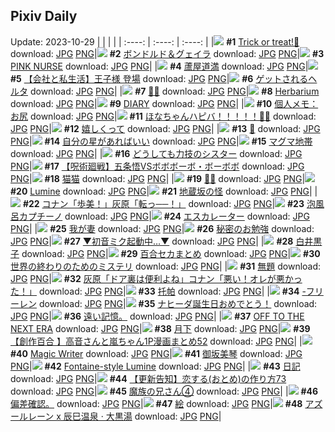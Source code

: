 ## Pixiv Daily
Update: 2023-10-29
|      |      |      |
| :----: | :----: | :----: |
|![](https://pixiv.microyu.workers.dev/c/240x480/img-master/img/2023/10/27/00/23/42/112875416_p0_master1200.jpg) **#1** [Trick or treat!🖤](https://www.pixiv.net/artworks/112875416) download: [JPG](https://pixiv.microyu.workers.dev/img-original/img/2023/10/27/00/23/42/112875416_p0.jpg) [PNG](https://pixiv.microyu.workers.dev/img-original/img/2023/10/27/00/23/42/112875416_p0.png)|![](https://pixiv.microyu.workers.dev/c/240x480/img-master/img/2023/10/27/00/00/28/112874496_p0_master1200.jpg) **#2** [ボンドルド＆グェイラ](https://www.pixiv.net/artworks/112874496) download: [JPG](https://pixiv.microyu.workers.dev/img-original/img/2023/10/27/00/00/28/112874496_p0.jpg) [PNG](https://pixiv.microyu.workers.dev/img-original/img/2023/10/27/00/00/28/112874496_p0.png)|![](https://pixiv.microyu.workers.dev/c/240x480/img-master/img/2023/10/28/02/49/40/112904280_p0_master1200.jpg) **#3** [PINK NURSE](https://www.pixiv.net/artworks/112904280) download: [JPG](https://pixiv.microyu.workers.dev/img-original/img/2023/10/28/02/49/40/112904280_p0.jpg) [PNG](https://pixiv.microyu.workers.dev/img-original/img/2023/10/28/02/49/40/112904280_p0.png)|
|![](https://pixiv.microyu.workers.dev/c/240x480/img-master/img/2023/10/28/00/00/21/112900342_p0_master1200.jpg) **#4** [蘆屋道満](https://www.pixiv.net/artworks/112900342) download: [JPG](https://pixiv.microyu.workers.dev/img-original/img/2023/10/28/00/00/21/112900342_p0.jpg) [PNG](https://pixiv.microyu.workers.dev/img-original/img/2023/10/28/00/00/21/112900342_p0.png)|![](https://pixiv.microyu.workers.dev/c/240x480/img-master/img/2023/10/27/12/15/01/112884622_p0_master1200.jpg) **#5** [【会社と私生活】王子様 登場](https://www.pixiv.net/artworks/112884622) download: [JPG](https://pixiv.microyu.workers.dev/img-original/img/2023/10/27/12/15/01/112884622_p0.jpg) [PNG](https://pixiv.microyu.workers.dev/img-original/img/2023/10/27/12/15/01/112884622_p0.png)|![](https://pixiv.microyu.workers.dev/c/240x480/img-master/img/2023/10/27/00/37/10/112875825_p0_master1200.jpg) **#6** [ゲットされるヘルタ](https://www.pixiv.net/artworks/112875825) download: [JPG](https://pixiv.microyu.workers.dev/img-original/img/2023/10/27/00/37/10/112875825_p0.jpg) [PNG](https://pixiv.microyu.workers.dev/img-original/img/2023/10/27/00/37/10/112875825_p0.png)|
|![](https://pixiv.microyu.workers.dev/c/240x480/img-master/img/2023/10/27/20/31/29/112893879_p0_master1200.jpg) **#7** [🐺💜](https://www.pixiv.net/artworks/112893879) download: [JPG](https://pixiv.microyu.workers.dev/img-original/img/2023/10/27/20/31/29/112893879_p0.jpg) [PNG](https://pixiv.microyu.workers.dev/img-original/img/2023/10/27/20/31/29/112893879_p0.png)|![](https://pixiv.microyu.workers.dev/c/240x480/img-master/img/2023/10/28/00/00/36/112900405_p0_master1200.jpg) **#8** [Herbarium](https://www.pixiv.net/artworks/112900405) download: [JPG](https://pixiv.microyu.workers.dev/img-original/img/2023/10/28/00/00/36/112900405_p0.jpg) [PNG](https://pixiv.microyu.workers.dev/img-original/img/2023/10/28/00/00/36/112900405_p0.png)|![](https://pixiv.microyu.workers.dev/c/240x480/img-master/img/2023/10/27/19/40/26/112892514_p0_master1200.jpg) **#9** [DIARY](https://www.pixiv.net/artworks/112892514) download: [JPG](https://pixiv.microyu.workers.dev/img-original/img/2023/10/27/19/40/26/112892514_p0.jpg) [PNG](https://pixiv.microyu.workers.dev/img-original/img/2023/10/27/19/40/26/112892514_p0.png)|
|![](https://pixiv.microyu.workers.dev/c/240x480/img-master/img/2023/10/28/07/00/03/112907120_p0_master1200.jpg) **#10** [個人メモ：お尻](https://www.pixiv.net/artworks/112907120) download: [JPG](https://pixiv.microyu.workers.dev/img-original/img/2023/10/28/07/00/03/112907120_p0.jpg) [PNG](https://pixiv.microyu.workers.dev/img-original/img/2023/10/28/07/00/03/112907120_p0.png)|![](https://pixiv.microyu.workers.dev/c/240x480/img-master/img/2023/10/27/03/04/41/112878445_p0_master1200.jpg) **#11** [ほなちゃんハピバ！！！！！🎂🎉](https://www.pixiv.net/artworks/112878445) download: [JPG](https://pixiv.microyu.workers.dev/img-original/img/2023/10/27/03/04/41/112878445_p0.jpg) [PNG](https://pixiv.microyu.workers.dev/img-original/img/2023/10/27/03/04/41/112878445_p0.png)|![](https://pixiv.microyu.workers.dev/c/240x480/img-master/img/2023/10/28/21/05/45/112923633_p0_master1200.jpg) **#12** [嬉しくって](https://www.pixiv.net/artworks/112923633) download: [JPG](https://pixiv.microyu.workers.dev/img-original/img/2023/10/28/21/05/45/112923633_p0.jpg) [PNG](https://pixiv.microyu.workers.dev/img-original/img/2023/10/28/21/05/45/112923633_p0.png)|
|![](https://pixiv.microyu.workers.dev/c/240x480/img-master/img/2023/10/27/00/00/07/112874382_p0_master1200.jpg) **#13** [🎃](https://www.pixiv.net/artworks/112874382) download: [JPG](https://pixiv.microyu.workers.dev/img-original/img/2023/10/27/00/00/07/112874382_p0.jpg) [PNG](https://pixiv.microyu.workers.dev/img-original/img/2023/10/27/00/00/07/112874382_p0.png)|![](https://pixiv.microyu.workers.dev/c/240x480/img-master/img/2023/10/28/07/30/01/112907497_p0_master1200.jpg) **#14** [自分の星があればいい](https://www.pixiv.net/artworks/112907497) download: [JPG](https://pixiv.microyu.workers.dev/img-original/img/2023/10/28/07/30/01/112907497_p0.jpg) [PNG](https://pixiv.microyu.workers.dev/img-original/img/2023/10/28/07/30/01/112907497_p0.png)|![](https://pixiv.microyu.workers.dev/c/240x480/img-master/img/2023/10/27/20/34/27/112893955_p0_master1200.jpg) **#15** [マグマ地帯](https://www.pixiv.net/artworks/112893955) download: [JPG](https://pixiv.microyu.workers.dev/img-original/img/2023/10/27/20/34/27/112893955_p0.jpg) [PNG](https://pixiv.microyu.workers.dev/img-original/img/2023/10/27/20/34/27/112893955_p0.png)|
|![](https://pixiv.microyu.workers.dev/c/240x480/img-master/img/2023/10/28/18/05/17/112918689_p0_master1200.jpg) **#16** [どうしても力技のシスター](https://www.pixiv.net/artworks/112918689) download: [JPG](https://pixiv.microyu.workers.dev/img-original/img/2023/10/28/18/05/17/112918689_p0.jpg) [PNG](https://pixiv.microyu.workers.dev/img-original/img/2023/10/28/18/05/17/112918689_p0.png)|![](https://pixiv.microyu.workers.dev/c/240x480/img-master/img/2023/10/28/11/00/06/112910573_p0_master1200.jpg) **#17** [【呪術廻戦】五条悟VSボボボーボ・ボーボボ](https://www.pixiv.net/artworks/112910573) download: [JPG](https://pixiv.microyu.workers.dev/img-original/img/2023/10/28/11/00/06/112910573_p0.jpg) [PNG](https://pixiv.microyu.workers.dev/img-original/img/2023/10/28/11/00/06/112910573_p0.png)|![](https://pixiv.microyu.workers.dev/c/240x480/img-master/img/2023/10/27/00/00/25/112874481_p0_master1200.jpg) **#18** [猫猫](https://www.pixiv.net/artworks/112874481) download: [JPG](https://pixiv.microyu.workers.dev/img-original/img/2023/10/27/00/00/25/112874481_p0.jpg) [PNG](https://pixiv.microyu.workers.dev/img-original/img/2023/10/27/00/00/25/112874481_p0.png)|
|![](https://pixiv.microyu.workers.dev/c/240x480/img-master/img/2023/10/28/00/00/15/112900318_p0_master1200.jpg) **#19** [💛🤎](https://www.pixiv.net/artworks/112900318) download: [JPG](https://pixiv.microyu.workers.dev/img-original/img/2023/10/28/00/00/15/112900318_p0.jpg) [PNG](https://pixiv.microyu.workers.dev/img-original/img/2023/10/28/00/00/15/112900318_p0.png)|![](https://pixiv.microyu.workers.dev/c/240x480/img-master/img/2023/10/27/10/20/29/112883084_p0_master1200.jpg) **#20** [Lumine](https://www.pixiv.net/artworks/112883084) download: [JPG](https://pixiv.microyu.workers.dev/img-original/img/2023/10/27/10/20/29/112883084_p0.jpg) [PNG](https://pixiv.microyu.workers.dev/img-original/img/2023/10/27/10/20/29/112883084_p0.png)|![](https://pixiv.microyu.workers.dev/c/240x480/img-master/img/2023/10/27/07/10/13/112880913_p0_master1200.jpg) **#21** [地蔵坂の怪](https://www.pixiv.net/artworks/112880913) download: [JPG](https://pixiv.microyu.workers.dev/img-original/img/2023/10/27/07/10/13/112880913_p0.jpg) [PNG](https://pixiv.microyu.workers.dev/img-original/img/2023/10/27/07/10/13/112880913_p0.png)|
|![](https://pixiv.microyu.workers.dev/c/240x480/img-master/img/2023/10/27/12/56/31/112885189_p0_master1200.jpg) **#22** [コナン「歩美！」灰原「転っ──！」](https://www.pixiv.net/artworks/112885189) download: [JPG](https://pixiv.microyu.workers.dev/img-original/img/2023/10/27/12/56/31/112885189_p0.jpg) [PNG](https://pixiv.microyu.workers.dev/img-original/img/2023/10/27/12/56/31/112885189_p0.png)|![](https://pixiv.microyu.workers.dev/c/240x480/img-master/img/2023/10/28/20/30/00/112922446_p0_master1200.jpg) **#23** [泡風呂カプチーノ](https://www.pixiv.net/artworks/112922446) download: [JPG](https://pixiv.microyu.workers.dev/img-original/img/2023/10/28/20/30/00/112922446_p0.jpg) [PNG](https://pixiv.microyu.workers.dev/img-original/img/2023/10/28/20/30/00/112922446_p0.png)|![](https://pixiv.microyu.workers.dev/c/240x480/img-master/img/2023/10/28/00/00/29/112900378_p0_master1200.jpg) **#24** [エスカレーター](https://www.pixiv.net/artworks/112900378) download: [JPG](https://pixiv.microyu.workers.dev/img-original/img/2023/10/28/00/00/29/112900378_p0.jpg) [PNG](https://pixiv.microyu.workers.dev/img-original/img/2023/10/28/00/00/29/112900378_p0.png)|
|![](https://pixiv.microyu.workers.dev/c/240x480/img-master/img/2023/10/27/02/57/09/112878337_p0_master1200.jpg) **#25** [我が妻](https://www.pixiv.net/artworks/112878337) download: [JPG](https://pixiv.microyu.workers.dev/img-original/img/2023/10/27/02/57/09/112878337_p0.jpg) [PNG](https://pixiv.microyu.workers.dev/img-original/img/2023/10/27/02/57/09/112878337_p0.png)|![](https://pixiv.microyu.workers.dev/c/240x480/img-master/img/2023/10/28/00/00/00/112900222_p0_master1200.jpg) **#26** [秘密のお勉強](https://www.pixiv.net/artworks/112900222) download: [JPG](https://pixiv.microyu.workers.dev/img-original/img/2023/10/28/00/00/00/112900222_p0.jpg) [PNG](https://pixiv.microyu.workers.dev/img-original/img/2023/10/28/00/00/00/112900222_p0.png)|![](https://pixiv.microyu.workers.dev/c/240x480/img-master/img/2023/10/27/00/03/44/112874782_p0_master1200.jpg) **#27** [▼初音ミク起動中…▼](https://www.pixiv.net/artworks/112874782) download: [JPG](https://pixiv.microyu.workers.dev/img-original/img/2023/10/27/00/03/44/112874782_p0.jpg) [PNG](https://pixiv.microyu.workers.dev/img-original/img/2023/10/27/00/03/44/112874782_p0.png)|
|![](https://pixiv.microyu.workers.dev/c/240x480/img-master/img/2023/10/27/09/23/58/112882440_p0_master1200.jpg) **#28** [白井黒子](https://www.pixiv.net/artworks/112882440) download: [JPG](https://pixiv.microyu.workers.dev/img-original/img/2023/10/27/09/23/58/112882440_p0.jpg) [PNG](https://pixiv.microyu.workers.dev/img-original/img/2023/10/27/09/23/58/112882440_p0.png)|![](https://pixiv.microyu.workers.dev/c/240x480/img-master/img/2023/10/27/22/45/48/112898041_p0_master1200.jpg) **#29** [百合セカまとめ](https://www.pixiv.net/artworks/112898041) download: [JPG](https://pixiv.microyu.workers.dev/img-original/img/2023/10/27/22/45/48/112898041_p0.jpg) [PNG](https://pixiv.microyu.workers.dev/img-original/img/2023/10/27/22/45/48/112898041_p0.png)|![](https://pixiv.microyu.workers.dev/c/240x480/img-master/img/2023/10/27/00/00/04/112874349_p0_master1200.jpg) **#30** [世界の終わりのためのミステリ](https://www.pixiv.net/artworks/112874349) download: [JPG](https://pixiv.microyu.workers.dev/img-original/img/2023/10/27/00/00/04/112874349_p0.jpg) [PNG](https://pixiv.microyu.workers.dev/img-original/img/2023/10/27/00/00/04/112874349_p0.png)|
|![](https://pixiv.microyu.workers.dev/c/240x480/img-master/img/2023/10/27/12/14/30/112884615_p0_master1200.jpg) **#31** [無題](https://www.pixiv.net/artworks/112884615) download: [JPG](https://pixiv.microyu.workers.dev/img-original/img/2023/10/27/12/14/30/112884615_p0.jpg) [PNG](https://pixiv.microyu.workers.dev/img-original/img/2023/10/27/12/14/30/112884615_p0.png)|![](https://pixiv.microyu.workers.dev/c/240x480/img-master/img/2023/10/28/12/00/18/112911620_p0_master1200.jpg) **#32** [灰原「ドア裏は便利よね」コナン「悪い！オレが悪かった！」](https://www.pixiv.net/artworks/112911620) download: [JPG](https://pixiv.microyu.workers.dev/img-original/img/2023/10/28/12/00/18/112911620_p0.jpg) [PNG](https://pixiv.microyu.workers.dev/img-original/img/2023/10/28/12/00/18/112911620_p0.png)|![](https://pixiv.microyu.workers.dev/c/240x480/img-master/img/2023/10/28/13/15/58/112912960_p0_master1200.jpg) **#33** [托帕](https://www.pixiv.net/artworks/112912960) download: [JPG](https://pixiv.microyu.workers.dev/img-original/img/2023/10/28/13/15/58/112912960_p0.jpg) [PNG](https://pixiv.microyu.workers.dev/img-original/img/2023/10/28/13/15/58/112912960_p0.png)|
|![](https://pixiv.microyu.workers.dev/c/240x480/img-master/img/2023/10/27/00/03/08/112874759_p0_master1200.jpg) **#34** [-フリーレン](https://www.pixiv.net/artworks/112874759) download: [JPG](https://pixiv.microyu.workers.dev/img-original/img/2023/10/27/00/03/08/112874759_p0.jpg) [PNG](https://pixiv.microyu.workers.dev/img-original/img/2023/10/27/00/03/08/112874759_p0.png)|![](https://pixiv.microyu.workers.dev/c/240x480/img-master/img/2023/10/27/12/13/00/112884582_p0_master1200.jpg) **#35** [ナヒーダ誕生日おめでとう！](https://www.pixiv.net/artworks/112884582) download: [JPG](https://pixiv.microyu.workers.dev/img-original/img/2023/10/27/12/13/00/112884582_p0.jpg) [PNG](https://pixiv.microyu.workers.dev/img-original/img/2023/10/27/12/13/00/112884582_p0.png)|![](https://pixiv.microyu.workers.dev/c/240x480/img-master/img/2023/10/27/12/47/37/112885094_p0_master1200.jpg) **#36** [遠い記憶。](https://www.pixiv.net/artworks/112885094) download: [JPG](https://pixiv.microyu.workers.dev/img-original/img/2023/10/27/12/47/37/112885094_p0.jpg) [PNG](https://pixiv.microyu.workers.dev/img-original/img/2023/10/27/12/47/37/112885094_p0.png)|
|![](https://pixiv.microyu.workers.dev/c/240x480/img-master/img/2023/10/28/05/54/54/112906377_p0_master1200.jpg) **#37** [OFF TO THE NEXT ERA](https://www.pixiv.net/artworks/112906377) download: [JPG](https://pixiv.microyu.workers.dev/img-original/img/2023/10/28/05/54/54/112906377_p0.jpg) [PNG](https://pixiv.microyu.workers.dev/img-original/img/2023/10/28/05/54/54/112906377_p0.png)|![](https://pixiv.microyu.workers.dev/c/240x480/img-master/img/2023/10/27/00/31/08/112875668_p0_master1200.jpg) **#38** [月下](https://www.pixiv.net/artworks/112875668) download: [JPG](https://pixiv.microyu.workers.dev/img-original/img/2023/10/27/00/31/08/112875668_p0.jpg) [PNG](https://pixiv.microyu.workers.dev/img-original/img/2023/10/27/00/31/08/112875668_p0.png)|![](https://pixiv.microyu.workers.dev/c/240x480/img-master/img/2023/10/28/00/01/43/112900568_p0_master1200.jpg) **#39** [【創作百合 】高音さんと嵐ちゃん1P漫画まとめ52](https://www.pixiv.net/artworks/112900568) download: [JPG](https://pixiv.microyu.workers.dev/img-original/img/2023/10/28/00/01/43/112900568_p0.jpg) [PNG](https://pixiv.microyu.workers.dev/img-original/img/2023/10/28/00/01/43/112900568_p0.png)|
|![](https://pixiv.microyu.workers.dev/c/240x480/img-master/img/2023/10/27/21/28/38/112895583_p0_master1200.jpg) **#40** [Magic Writer](https://www.pixiv.net/artworks/112895583) download: [JPG](https://pixiv.microyu.workers.dev/img-original/img/2023/10/27/21/28/38/112895583_p0.jpg) [PNG](https://pixiv.microyu.workers.dev/img-original/img/2023/10/27/21/28/38/112895583_p0.png)|![](https://pixiv.microyu.workers.dev/c/240x480/img-master/img/2023/10/28/00/07/29/112900852_p0_master1200.jpg) **#41** [御坂美琴](https://www.pixiv.net/artworks/112900852) download: [JPG](https://pixiv.microyu.workers.dev/img-original/img/2023/10/28/00/07/29/112900852_p0.jpg) [PNG](https://pixiv.microyu.workers.dev/img-original/img/2023/10/28/00/07/29/112900852_p0.png)|![](https://pixiv.microyu.workers.dev/c/240x480/img-master/img/2023/10/28/10/06/47/112909758_p0_master1200.jpg) **#42** [Fontaine-style Lumine](https://www.pixiv.net/artworks/112909758) download: [JPG](https://pixiv.microyu.workers.dev/img-original/img/2023/10/28/10/06/47/112909758_p0.jpg) [PNG](https://pixiv.microyu.workers.dev/img-original/img/2023/10/28/10/06/47/112909758_p0.png)|
|![](https://pixiv.microyu.workers.dev/c/240x480/img-master/img/2023/10/28/11/47/06/112911317_p0_master1200.jpg) **#43** [日記](https://www.pixiv.net/artworks/112911317) download: [JPG](https://pixiv.microyu.workers.dev/img-original/img/2023/10/28/11/47/06/112911317_p0.jpg) [PNG](https://pixiv.microyu.workers.dev/img-original/img/2023/10/28/11/47/06/112911317_p0.png)|![](https://pixiv.microyu.workers.dev/c/240x480/img-master/img/2023/10/27/12/32/46/112884894_p0_master1200.jpg) **#44** [【更新告知】恋する(おとめ)の作り方73](https://www.pixiv.net/artworks/112884894) download: [JPG](https://pixiv.microyu.workers.dev/img-original/img/2023/10/27/12/32/46/112884894_p0.jpg) [PNG](https://pixiv.microyu.workers.dev/img-original/img/2023/10/27/12/32/46/112884894_p0.png)|![](https://pixiv.microyu.workers.dev/c/240x480/img-master/img/2023/10/28/13/43/16/112913419_p0_master1200.jpg) **#45** [魔族の兄さん④](https://www.pixiv.net/artworks/112913419) download: [JPG](https://pixiv.microyu.workers.dev/img-original/img/2023/10/28/13/43/16/112913419_p0.jpg) [PNG](https://pixiv.microyu.workers.dev/img-original/img/2023/10/28/13/43/16/112913419_p0.png)|
|![](https://pixiv.microyu.workers.dev/c/240x480/img-master/img/2023/10/28/21/38/56/112922906_p0_master1200.jpg) **#46** [偏差確認。](https://www.pixiv.net/artworks/112922906) download: [JPG](https://pixiv.microyu.workers.dev/img-original/img/2023/10/28/21/38/56/112922906_p0.jpg) [PNG](https://pixiv.microyu.workers.dev/img-original/img/2023/10/28/21/38/56/112922906_p0.png)|![](https://pixiv.microyu.workers.dev/c/240x480/img-master/img/2023/10/28/21/11/53/112923824_p0_master1200.jpg) **#47** [絵](https://www.pixiv.net/artworks/112923824) download: [JPG](https://pixiv.microyu.workers.dev/img-original/img/2023/10/28/21/11/53/112923824_p0.jpg) [PNG](https://pixiv.microyu.workers.dev/img-original/img/2023/10/28/21/11/53/112923824_p0.png)|![](https://pixiv.microyu.workers.dev/c/240x480/img-master/img/2023/10/28/14/13/47/112913996_p0_master1200.jpg) **#48** [アズールレーン x 辰巳温泉 · 大黒湯](https://www.pixiv.net/artworks/112913996) download: [JPG](https://pixiv.microyu.workers.dev/img-original/img/2023/10/28/14/13/47/112913996_p0.jpg) [PNG](https://pixiv.microyu.workers.dev/img-original/img/2023/10/28/14/13/47/112913996_p0.png)|
